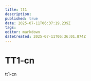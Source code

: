 ```yaml
---
title: tt1
description: 
published: true
date: 2025-07-11T06:37:19.239Z
tags: 
editor: markdown
dateCreated: 2025-07-11T06:36:01.874Z
---
```


# TT1-cn
tt1-cn